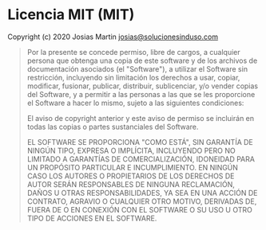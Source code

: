 # Licencia MIT (MIT)

Copyright (c) 2020 Josias Martin <josias@solucionesinduso.com>
> Por la presente se concede permiso, libre de cargos, a cualquier persona
> que obtenga una copia de este software y de los archivos de documentación
> asociados (el "Software"), a utilizar el Software sin restricción,
> incluyendo sin limitación los derechos a usar, copiar, modificar,
> fusionar, publicar, distribuir, sublicenciar, y/o vender copias del Software,
> y a permitir a las personas a las que se les proporcione el Software a hacer
> lo mismo, sujeto a las siguientes condiciones:
>
> El aviso de copyright anterior y este aviso de permiso se incluirán en
> todas las copias o partes sustanciales del Software.
>
> EL SOFTWARE SE PROPORCIONA "COMO ESTÁ", SIN GARANTÍA DE NINGÚN TIPO, EXPRESA
> O IMPLÍCITA, INCLUYENDO PERO NO LIMITADO A GARANTÍAS DE COMERCIALIZACIÓN,
> IDONEIDAD PARA UN PROPÓSITO PARTICULAR E INCUMPLIMIENTO. EN NINGÚN
> CASO LOS AUTORES O PROPIETARIOS DE LOS DERECHOS DE AUTOR SERÁN RESPONSABLES
> DE NINGUNA RECLAMACIÓN, DAÑOS U OTRAS RESPONSABILIDADES, YA SEA EN UNA ACCIÓN
> DE CONTRATO, AGRAVIO O CUALQUIER OTRO MOTIVO, DERIVADAS DE, FUERA DE O EN
> CONEXIÓN CON EL SOFTWARE O SU USO U OTRO TIPO DE ACCIONES EN EL SOFTWARE.
